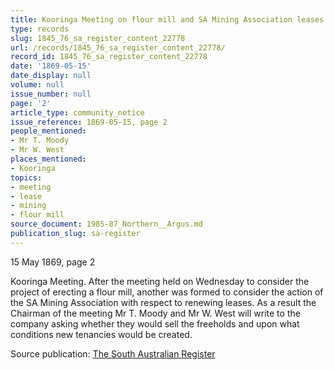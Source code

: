 ```yaml
---
title: Kooringa Meeting on flour mill and SA Mining Association leases
type: records
slug: 1845_76_sa_register_content_22778
url: /records/1845_76_sa_register_content_22778/
record_id: 1845_76_sa_register_content_22778
date: '1869-05-15'
date_display: null
volume: null
issue_number: null
page: '2'
article_type: community_notice
issue_reference: 1869-05-15, page 2
people_mentioned:
- Mr T. Moody
- Mr W. West
places_mentioned:
- Kooringa
topics:
- meeting
- lease
- mining
- flour mill
source_document: 1985-87_Northern__Argus.md
publication_slug: sa-register
---
```


15 May 1869, page 2

Kooringa Meeting.  After the meeting held on Wednesday to consider the project of erecting a flour mill, another was formed to consider the action of the SA Mining Association with respect to renewing leases.  As a result the Chairman of the meeting Mr T. Moody and Mr W. West will write to the company asking whether they would sell the freeholds and upon what conditions new tenancies would be created.


Source publication: [The South Australian Register](/publications/sa-register/)
